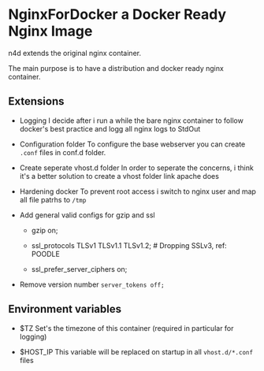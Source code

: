 
# NginxForDocker a Docker Ready Nginx Image

n4d extends the original nginx container.

The main purpose is to have a distribution and docker ready nginx container.

<!-- n4d is a distribution and docker ready nginx container. -->

<!-- It extends the original nginx container and create a new tag on every release from original nginx. -->

## Extensions

- Logging
    I decide after i run a while the bare nginx container to follow docker's best practice and logg all nginx logs to StdOut

- Configuration folder
    To configure the base webserver you can create `.conf` files in conf.d folder.

- Create seperate vhost.d folder
    In order to seperate the concerns, i think it's a better solution to create a vhost folder link apache does

- Hardening docker
    To prevent root access i switch to nginx user and map all file patrhs to `/tmp`

- Add general valid configs for gzip and ssl
    + gzip  on;

    + ssl_protocols TLSv1 TLSv1.1 TLSv1.2; # Dropping SSLv3, ref: POODLE
    + ssl_prefer_server_ciphers on;

- Remove version number `server_tokens off;`

## Environment variables

- $TZ
    Set's the timezone of this container (required in particular for logging)

- $HOST_IP
    This variable will be replaced on startup in all `vhost.d/*.conf` files
